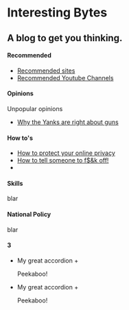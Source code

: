 # Interesting Bytes

## A blog to get you thinking.
<!-- tabs:start -->

#### **Recommended**

* [Recommended sites](InterestingBytes/articles/recommended_sites.md)
* [Recommended Youtube Channels](InterestingBytes/articles/youtube_channels.md)

#### **Opinions**

Unpopular opinions
* [Why the Yanks are right about guns](InterestingBytes/articles/guns.md)

#### **How to's**
* [How to protect your online privacy](InterestingBytes/articles/online_privacy.md)
* [How to tell someone to f$&k off!]()
* 
#### **Skills**
blar
#### **National Policy**
blar
#### **3**

+ My great accordion +

  Peekaboo!
+ My great accordion +

  Peekaboo!
<!-- tabs:end -->




